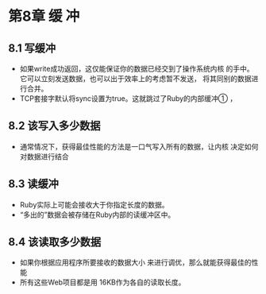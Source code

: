 # 第8章 缓 冲


## 8.1 写缓冲

* 如果write成功返回，这仅能保证你的数据已经交到了操作系统内核 的手中。它可以立刻发送数据，也可以出于效率上的考虑暂不发送， 将其同别的数据进行合并。
* TCP套接字默认将sync设置为true。这就跳过了Ruby的内部缓冲① ，

## 8.2 该写入多少数据

* 通常情况下，获得最佳性能的方法是一口气写入所有的数据，让内核 决定如何对数据进行结合

## 8.3 读缓冲

* Ruby实际上可能会接收大于你指定长度的数据。
* “多出的”数据会被存储在Ruby内部的读缓冲区中。

## 8.4 该读取多少数据

* 如果你根据应用程序所要接收的数据大小 来进行调优，那么就能获得最佳的性能
* 所有这些Web项目都是用 16KB作为各自的读取长度。

